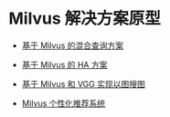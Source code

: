# Milvus 解决方案原型

- [基于 Milvus 的混合查询方案](hybrid_search/readme.md)

- [基于 Milvus 的 HA 方案](Milvus_HA/README.md)

- [基于 Milvus 和 VGG 实现以图搜图](pic_search/README.md)
- [Milvus 个性化推荐系统](recommender_system/README.md)